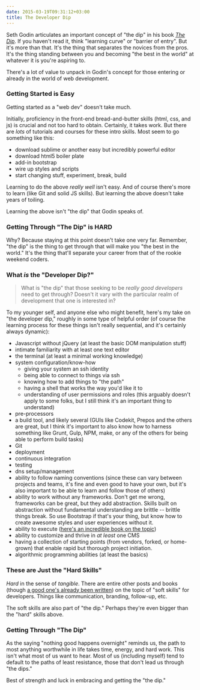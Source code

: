```yaml
---
date: 2015-03-19T09:31:12+03:00
title: The Developer Dip
---
```


Seth Godin articulates an important concept of "the dip" in his book *[The Dip](http://amzn.to/19EM2Nn)*. If you haven't read it, think "learning curve" or "barrier of entry". But it's more than that. It's the thing that separates the novices from the pros. It's the thing standing between you and becoming "the best in the world" at whatever it is you're aspiring to. 

There's a lot of value to unpack in Godin's concept for those entering or already in the world of web development.

<!--more-->

### Getting Started is Easy

Getting started as a "web dev" doesn't take much. 

Initially, proficiency in the front-end bread-and-butter skills (html, css, and js) is crucial and not too hard to obtain. Certainly, it takes work. But there are *lots* of tutorials and courses for these intro skills. Most seem to go something like this:

- download sublime or another easy but incredibly powerful editor
- download html5 boiler plate
- add-in bootstrap
- wire up styles and scripts
- start changing stuff, experiment, break, build

Learning to do the above *really well* isn't easy. And of course there's more to learn (like Git and solid JS skills). But learning the above doesn't take years of toiling. 

Learning the above isn't "the dip" that Godin speaks of. 

### Getting Through "The Dip" is HARD

Why? Because staying at this point doesn't take one very far. Remember, "the dip" is the thing to get through that will make you "the best in the world." It's the thing that'll separate your career from that of the rookie weekend coders.

### What *is* the "Developer Dip?"

> What is "the dip" that those seeking to be *really good developers* need to get through? Doesn't it vary with the particular realm of development that one is interested in? 

To my younger self, and anyone else who might benefit, here's my take on "the developer dip," roughly in some type of helpful order (of course the learning process for these things isn't really sequential, and it's certainly always dynamic): 

- Javascript without jQuery (at least the basic DOM manipulation stuff)
- intimate familiarity with at least one text editor
- the terminal (at least a minimal working knowledge)
- system configuration/know-how 
    - giving your system an ssh identity
    - being able to connect to things via ssh
    - knowing how to add things to "the path"
    - having a shell that works the way you'd like it to
    - understanding of user permissions and roles (this arguably doesn't apply to some folks, but I still think it's an important thing to understand)
- pre-processors 
- a build tool, and likely several (GUIs like Codekit, Prepos and the others are great, but I think it's important to also know how to harness something like Grunt, Gulp, NPM, make, or any of the others for being able to perform build tasks)
- Git 
- deployment
- continuous integration
- testing
- dns setup/management
- ability to follow naming conventions (since these can vary between projects and teams, it's fine and even good to have your own, but it's also important to be able to learn and follow those of others)
- ability to work without any frameworks. Don't get me wrong, frameworks can be great, but they add abstraction. Skills built on abstraction without fundamental understanding are brittle -- brittle things break. So use Bootstrap if that's your thing, but know how to create awesome styles and user experiences without it. 
- ability to execute ([here's an incredible book on the topic](http://executebook.com/))
- ability to customize and thrive in *at least* one CMS
- having a collection of starting points (from vendors, forked, or home-grown) that enable rapid but thorough project initiation. 
- algorithmic programming abilities (at least the basics)

### These are Just the "Hard Skills"

*Hard* in the sense of *tangible*. There are entire other posts and books (though [a good one's already been written](http://amzn.to/1DnGP8h)) on the topic of "soft skills" for developers. Things like communication, branding, follow-up, etc.

The soft skills are also part of "the dip." Perhaps they're even bigger than the "hard" skills above. 

### Getting Through "The Dip"

As the saying "nothing good happens overnight" reminds us, the path to most anything worthwhile in life takes time, energy, and hard work. This isn't what most of us want to hear. Most of us (including myself) tend to default to the paths of least resistance, those that don't lead us through "the dips."

Best of strength and luck in embracing and getting the "the dip."  
